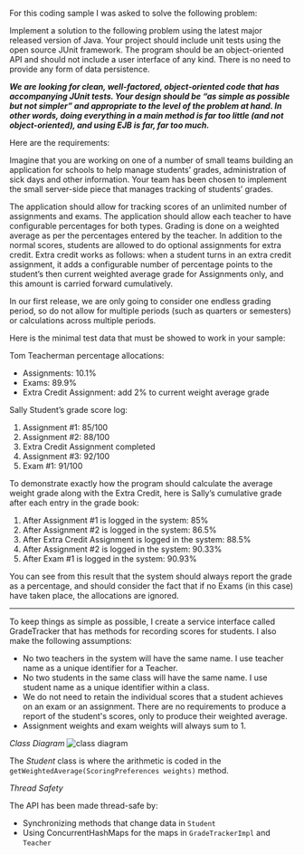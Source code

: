 For this coding sample I was asked to solve the following problem:

Implement a solution to the following problem using the latest major released version of Java. Your project should
include unit tests using the open source JUnit framework. The program should be an object-oriented API and should not
include a user interface of any kind. There is no need to provide any form of data persistence.

**_We are looking for clean, well-factored, object-oriented code that has accompanying JUnit tests. Your design should be
“as simple as possible but not simpler” and appropriate to the level of the problem at hand. In other words, doing
everything in a main method is far too little (and not object-oriented), and using EJB is far, far too much._**

Here are the requirements:

Imagine that you are working on one of a number of small teams building an application for schools to help manage
students’ grades, administration of sick days and other information. Your team has been chosen to implement the small
server-side piece that manages tracking of students’ grades.

The application should allow for tracking scores of an unlimited number of assignments and exams. The application should
allow each teacher to have configurable percentages for both types. Grading is done on a weighted average as per the
percentages entered by the teacher. In addition to the normal scores, students are allowed to do optional assignments
for extra credit. Extra credit works as follows: when a student turns in an extra credit assignment, it adds a
configurable number of percentage points to the student’s then current weighted average grade for Assignments only, and
this amount is carried forward cumulatively.

In our first release, we are only going to consider one endless grading period, so do not allow for multiple periods
(such as quarters or semesters) or calculations across multiple periods.

Here is the minimal test data that must be showed to work in your sample:

Tom Teacherman percentage allocations:

* Assignments: 10.1%
* Exams: 89.9%
* Extra Credit Assignment: add 2% to current weight average grade

Sally Student’s grade score log:

1. Assignment #1: 85/100
2. Assignment #2: 88/100
3. Extra Credit Assignment completed
4. Assignment #3: 92/100
5. Exam #1: 91/100

To demonstrate exactly how the program should calculate the average weight grade along with the Extra Credit, here is
Sally’s cumulative grade after each entry in the grade book:

1. After Assignment #1 is logged in the system: 85%
2. After Assignment #2 is logged in the system: 86.5%
3. After Extra Credit Assignment is logged in the system: 88.5%
4. After Assignment #2 is logged in the system: 90.33%
5. After Exam #1 is logged in the system: 90.93%

You can see from this result that the system should always report the grade as a percentage, and should consider the
fact that if no Exams (in this case) have taken place, the allocations are ignored.

___

To keep things as simple as possible, I create a service interface called GradeTracker that has methods for recording
scores for students.  I also make the following assumptions:

* No two teachers in the system will have the same name.  I use teacher name as a unique identifier for a Teacher.
* No two students in the same class will have the same name.  I use student name as a unique identifier within a class.
* We do not need to retain the individual scores that a student achieves on an exam or an assignment.  There are no
requirements to produce a report of the student's scores, only to produce their weighted average.
* Assignment weights and exam weights will always sum to 1.

_Class Diagram_
![class diagram](https://raw.github.com/mbreslow/coding-sample/master/grade-tracker/docs/diagram.png)

The _Student_ class is where the arithmetic is coded in the `getWeightedAverage(ScoringPreferences weights)` method.

_Thread Safety_

The API has been made thread-safe by:
* Synchronizing methods that change data in `Student`
* Using ConcurrentHashMaps for the maps in `GradeTrackerImpl` and `Teacher`
